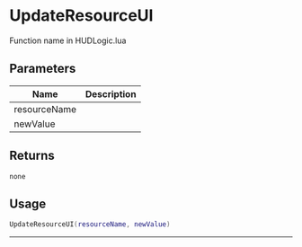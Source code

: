# UpdateResourceUI

Function name in HUDLogic.lua

## Parameters

| Name         | Description |
| ------------ | ----------- |
| resourceName |             |
| newValue     |             |

## Returns

`none`

## Usage

```lua
UpdateResourceUI(resourceName, newValue)
```

---
